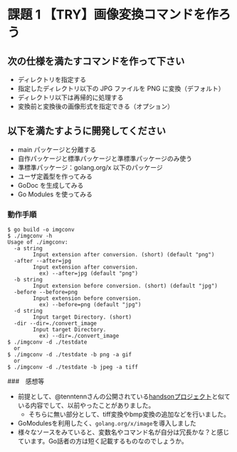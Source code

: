 # 課題 1 【TRY】画像変換コマンドを作ろう

## 次の仕様を満たすコマンドを作って下さい

- ディレクトリを指定する
- 指定したディレクトリ以下の JPG ファイルを PNG に変換（デフォルト）
- ディレクトリ以下は再帰的に処理する
- 変換前と変換後の画像形式を指定できる（オプション）

## 以下を満たすように開発してください

- main パッケージと分離する
- 自作パッケージと標準パッケージと準標準パッケージのみ使う
- 準標準パッケージ：golang.org/x 以下のパッケージ
- ユーザ定義型を作ってみる
- GoDoc を生成してみる
- Go Modules を使ってみる

### 動作手順

```
$ go build -o imgconv
$ ./imgconv -h 
Usage of ./imgconv:
  -a string
    	Input extension after conversion. (short) (default "png")
  -after --after=jpg
    	Input extension after conversion.
    	  ex) --after=jpg (default "png")
  -b string
    	Input extension before conversion. (short) (default "jpg")
  -before --before=png
    	Input extension before conversion.
    	  ex) --before=png (default "jpg")
  -d string
    	Input target Directory. (short)
  -dir --dir=./convert_image
    	Input target Directory.
    	  ex) --dir=./convert_image
$ ./imgconv -d ./testdate
  or
$ ./imgconv -d ./testdate -b png -a gif
  or
$ ./imgconv -d ./testdate -b jpeg -a tiff
```

###　感想等

- 前提として、@tenntennさんの公開されている[handsonプロジェクト](https://github.com/tenntenn/gohandson/tree/master/imgconv/ja)と似ている内容でして、以前やったことがありました。
  - そちらに無い部分として、tiff変換やbmp変換の追加などを行いました。
- GoModulesを利用したく、`golang.org/x/image`を導入しました
- 様々なソースをみていると、変数名やコマンド名が自分は冗長かな？と感じています。Go話者の方は短く記載するものなのでしょうか。
